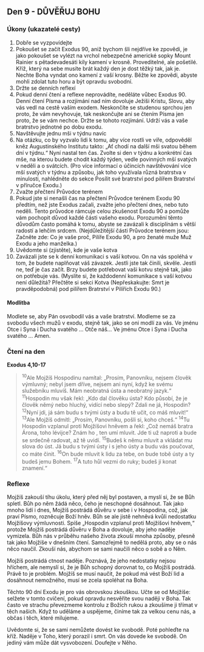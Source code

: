 

## Den 9 - DŮVĚŘUJ BOHU
### Úkony (ukazatelé cesty)
1. Dobře se vyzpovídejte
1. Pokoušet se začít Exodus 90, aniž bychom šli nejdříve ke zpovědi, je jako pokoušet se vylézt na vrchol nebezpečné americké sopky Mount Rainier s pětadevadesáti kily kamení v krosně. Proveditelné, ale pošetilé. Kříž, který na sebe musíte brát každý den je dost těžký tak, jak je. Nechte Boha vyndat ono kamení z vaší krosny. Běžte ke zpovědi, abyste mohli zdolat tuto horu a být opravdu svobodní.
2. Držte se denních reflexí
1. Pokud denní čtení a reflexe neprovádíte, neděláte vůbec Exodus 90. Denní čtení Písma a rozjímání nad ním dovoluje Ježíši Kristu, Slovu, aby vás vedl na cestě vaším exodem. Neskončíte se studenou sprchou jen proto, že vám nevyhovuje, tak neskončujte ani se čtením Písma jen proto, že se vám nechce. Držte se tohoto rozjímání. Udrží vás a vaše bratrstvo jednotné po dobu exodu.
3. Navštěvujte jednu mši v týdnu navíc
1. Na otázku, co by vyzvalo lidi k tomu, aby více rostli ve víře, odpověděl kněz Augustinského Institutu takto: „Ať chodí na další mši svatou během dní v týdnu.“ Nyní nastal ten čas. Zvolte si den v týdnu a konkrétní čas mše, na kterou budete chodit každý týden, vedle povinných mší svatých v neděli a o svátcích. (Pro více informací o účincích navštěvování více mší svatých v týdnu a způsobu, jak toho využívala různá bratrstva v minulosti, nahlédněte do sekce Posílit své bratrství pod pilířem Bratrství v příručce Exodu.)
4. Zvažte přečtení Průvodce terénem
1. Pokud jste si nenašli čas na přečtení Průvodce terénem Exodu 90 předtím, než jste Exodus začali, zvažte jeho přečtení dnes, nebo tuto neděli. Tento průvodce rámcuje celou zkušenost Exodu 90 a pomůže vám pochopit důvod každé části vašeho exodu. Porozumění těmto důvodům často pomáhá k tomu, abyste se zavázali k disciplínám s větší radostí a lehčím srdcem. (Nejdůležitější části Průvodce terénem jsou: Začněte zde: Co je vaše proč, Pilíře Exodu 90, a pro ženaté muže Muž Exodu a jeho manželka.)
5. Uvědomte si (zjistěte), kde je vaše kotva
1. Zavázali jste se k denní komunikaci s vaší kotvou. On na vás spoléhá v tom, že budete naplňovat váš závazek. Jestli jste tak činili, skvěle. Jestli ne, teď je čas začít. Brzy budete potřebovat vaši kotvu stejně tak, jako on potřebuje vás. (Myslíte si, že každodenní komunikace s vaší kotvou není důležitá? Přečtěte si sekci Kotva (Nepřeskakujte: Smrt je pravděpodobná) pod pilířem Bratrství v Pilířích Exodu 90.)

#### Modlitba
Modlete se, aby Pán osvobodil vás a vaše bratrství.
Modleme se za svobodu všech mužů v exodu, stejně tak, jako se oni modlí za vás.
Ve jménu Otce i Syna i Ducha svatého … Otče náš… Ve jménu Otce i Syna i Ducha svatého … Amen.
### Čtení na den
**Exodus 4,10-17** 
 
> <sup>10</sup>Ale Mojžíš Hospodinu namítal: „Prosím, Panovníku, nejsem člověk výmluvný; nebyl jsem dříve, nejsem ani nyní, když ke svému služebníku mluvíš. Mám neobratná ústa a neobratný jazyk.“
> <sup>11</sup>Hospodin mu však řekl: „Kdo dal člověku ústa? Kdo působí, že je člověk němý nebo hluchý, vidící nebo slepý? Zdali ne já, Hospodin?
> <sup>12</sup>Nyní jdi, já sám budu s tvými ústy a budu tě učit, co máš mluvit!“
> <sup>13</sup>Ale Mojžíš odmítl: „Prosím, Panovníku, pošli si, koho chceš.“
> <sup>14</sup>Tu Hospodin vzplanul proti Mojžíšovi hněvem a řekl: „Což nemáš bratra Árona, toho lévijce? Znám ho , ten umí mluvit. Jde ti už naproti a bude se srdečně radovat, až tě uvidí.
> <sup>15</sup>Budeš k němu mluvit a vkládat mu slova do úst. Já budu s tvými ústy i s jeho ústy a budu vás poučovat, co máte činit.
> <sup>16</sup>On bude mluvit k lidu za tebe, on bude tobě ústy a ty budeš jemu Bohem.
> <sup>17</sup>A tuto hůl vezmi do ruky; budeš jí konat znamení.“


### Reflexe
Mojžíš zakouší tíhu úkolu, který před něj byl postaven, a myslí si, že se Bůh spletl. Bůh po něm žádá něco,
čeho je neschopné dosáhnout. Tak jako mnoho lidí i dnes, Mojžíš postrádá důvěru v sebe i v Hospodina,
což, jak praví Písmo, rozněcuje Boží hněv. Bůh se ale jistě nehněvá kvůli nedostatku Mojžíšovy
výmluvnosti. Spíše „Hospodin vzplanul proti Mojžíšovi hněvem,“ protože Mojžíš postrádá důvěru v Boha
a dovoluje, aby jeho naděje vymizela. Bůh nás v průběhu našeho života zkouší mnoha způsoby, přesně tak
jako Mojžíše v dnešním čtení. Samozřejmě to nedělá proto, aby se o nás něco naučil. Zkouší nás, abychom
se sami naučili něco o sobě a o Něm.

Mojžíš postrádá ctnost naděje. Poznává, že jeho nedostatky nejsou hříchem, ale nemyslí si, že je Bůh
schopný dorovnat to, co Mojžíš postrádá. Právě to je problém. Mojžíš se musí naučit, že pokud má vést
Boží lid a dosáhnout nemožného, musí se zcela spoléhat na Boha.

Těchto 90 dní Exodu je pro vás obrovskou zkouškou. Učte se od Mojžíše: selžete v tomto cvičení, pokud
opravdu nesvěříte svou naději v Boha. Tak často ve strachu převezmeme kontrolu z Božích rukou a
zkoušíme ji třímat v těch našich. Když to uděláme a uspějeme, činíme tak za velkou cenu nás, a občas i
těch, které milujeme.

Uvědomte si, že se sami nemůžete dovést ke svobodě. Poté pohleďte na kříž. Naděje v Toho, který porazil
i smrt. On vás dovede ke svobodě. On jediný vám může dát vysvobození. Doufejte v Něho.

